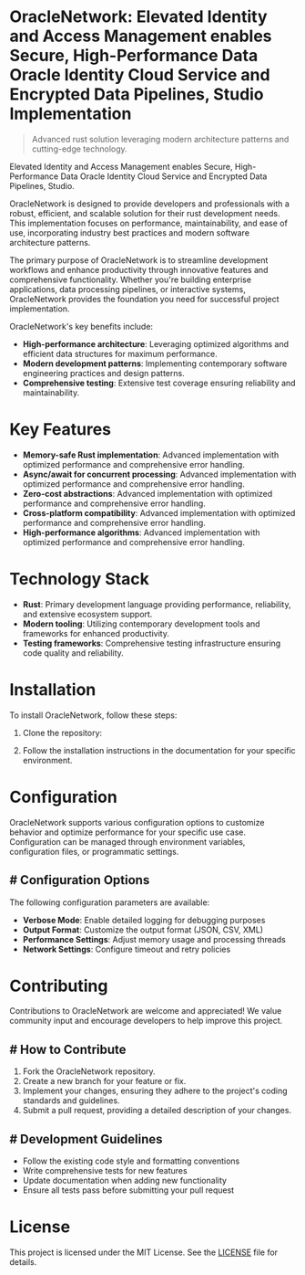 <!-- fallback_OracleNetwork_20251002182316_13917 -->

# OracleNetwork: Elevated Identity and Access Management enables Secure, High-Performance Data Oracle Identity Cloud Service and Encrypted Data Pipelines, Studio Implementation
> Advanced rust solution leveraging modern architecture patterns and cutting-edge technology.

Elevated Identity and Access Management enables Secure, High-Performance Data Oracle Identity Cloud Service and Encrypted Data Pipelines, Studio.

OracleNetwork is designed to provide developers and professionals with a robust, efficient, and scalable solution for their rust development needs. This implementation focuses on performance, maintainability, and ease of use, incorporating industry best practices and modern software architecture patterns.

The primary purpose of OracleNetwork is to streamline development workflows and enhance productivity through innovative features and comprehensive functionality. Whether you're building enterprise applications, data processing pipelines, or interactive systems, OracleNetwork provides the foundation you need for successful project implementation.

OracleNetwork's key benefits include:

* **High-performance architecture**: Leveraging optimized algorithms and efficient data structures for maximum performance.
* **Modern development patterns**: Implementing contemporary software engineering practices and design patterns.
* **Comprehensive testing**: Extensive test coverage ensuring reliability and maintainability.

# Key Features

* **Memory-safe Rust implementation**: Advanced implementation with optimized performance and comprehensive error handling.
* **Async/await for concurrent processing**: Advanced implementation with optimized performance and comprehensive error handling.
* **Zero-cost abstractions**: Advanced implementation with optimized performance and comprehensive error handling.
* **Cross-platform compatibility**: Advanced implementation with optimized performance and comprehensive error handling.
* **High-performance algorithms**: Advanced implementation with optimized performance and comprehensive error handling.

# Technology Stack

* **Rust**: Primary development language providing performance, reliability, and extensive ecosystem support.
* **Modern tooling**: Utilizing contemporary development tools and frameworks for enhanced productivity.
* **Testing frameworks**: Comprehensive testing infrastructure ensuring code quality and reliability.

# Installation

To install OracleNetwork, follow these steps:

1. Clone the repository:


2. Follow the installation instructions in the documentation for your specific environment.

# Configuration

OracleNetwork supports various configuration options to customize behavior and optimize performance for your specific use case. Configuration can be managed through environment variables, configuration files, or programmatic settings.

## # Configuration Options

The following configuration parameters are available:

* **Verbose Mode**: Enable detailed logging for debugging purposes
* **Output Format**: Customize the output format (JSON, CSV, XML)
* **Performance Settings**: Adjust memory usage and processing threads
* **Network Settings**: Configure timeout and retry policies

# Contributing

Contributions to OracleNetwork are welcome and appreciated! We value community input and encourage developers to help improve this project.

## # How to Contribute

1. Fork the OracleNetwork repository.
2. Create a new branch for your feature or fix.
3. Implement your changes, ensuring they adhere to the project's coding standards and guidelines.
4. Submit a pull request, providing a detailed description of your changes.

## # Development Guidelines

* Follow the existing code style and formatting conventions
* Write comprehensive tests for new features
* Update documentation when adding new functionality
* Ensure all tests pass before submitting your pull request

# License

This project is licensed under the MIT License. See the [LICENSE](https://github.com/mpermar082/OracleNetwork/blob/main/LICENSE) file for details.
